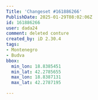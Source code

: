 ```yaml
---
Title: 'Changeset #161886266'
PublishDate: 2025-01-29T08:02:06Z
id: 161886266
user: dada24
comment: deleted conture
created_by: iD 2.30.4
tags:
- Montenegro
- Budva
bbox:
  min_lon: 18.8385451
  min_lat: 42.2785655
  max_lon: 18.8387131
  max_lat: 42.2787195

---
```

